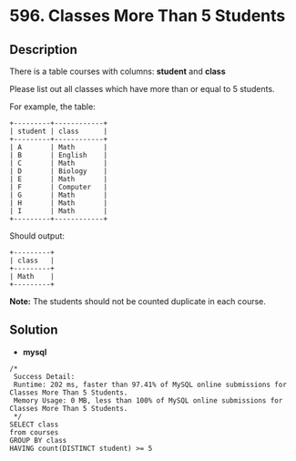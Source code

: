 # 596. Classes More Than 5 Students

## Description

There is a table courses with columns: **student** and **class**

Please list out all classes which have more than or equal to 5 students.

For example, the table:

```
+---------+------------+
| student | class      |
+---------+------------+
| A       | Math       |
| B       | English    |
| C       | Math       |
| D       | Biology    |
| E       | Math       |
| F       | Computer   |
| G       | Math       |
| H       | Math       |
| I       | Math       |
+---------+------------+

```

Should output:

```
+---------+
| class   |
+---------+
| Math    |
+---------+

```

**Note:**
The students should not be counted duplicate in each course.

## Solution

* **mysql**

```mysql
/*
 Success Detail:
 Runtime: 202 ms, faster than 97.41% of MySQL online submissions for Classes More Than 5 Students.
 Memory Usage: 0 MB, less than 100% of MySQL online submissions for Classes More Than 5 Students.
 */
SELECT class
from courses
GROUP BY class
HAVING count(DISTINCT student) >= 5
```

